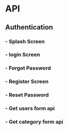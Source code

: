 # API


## Authentication

### - Splash Screen
### - login Screen 
### - Forgot Password 
### - Register Screen 
### - Reset Password
### - Get users form api
### - Get category form api
